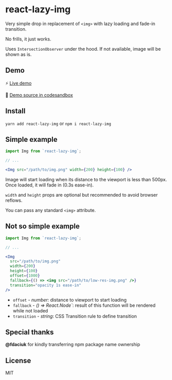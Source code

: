 # react-lazy-img

Very simple drop in replacement of `<img>` with lazy loading and fade-in transition.

No frills, it just works.

Uses `IntersectionObserver` under the hood. If not available, image will be shown as is.

## Demo

:zap: [Live demo](https://w7o55mqoj5.codesandbox.io/)

:wrench: [Demo source in codesandbox](https://codesandbox.io/s/w7o55mqoj5)

## Install

`yarn add react-lazy-img` or `npm i react-lazy-img`

## Simple example

```jsx
import Img from `react-lazy-img`;

// ...

<Img src="/path/to/img.png" width={200} height={100} />
```

Image will start loading when its distance to the viewport is less than 500px. Once loaded, it will fade in (0.3s ease-in).

`width` and `height` props are optional but recommended to avoid browser reflows.

You can pass any standard `<img>` attribute.

## Not so simple example

```jsx
import Img from `react-lazy-img`;

// ...

<Img
  src="/path/to/img.png"
  width={200}
  height={100}
  offset={1000}
  fallback={() => <img src="/path/to/low-res-img.png" />}
  transition="opacity 1s ease-in"
/>
```

-   `offset` - _number:_ distance to viewport to start loading
-   `fallback` - _() => React.Node`_: result of this function will be rendered while not loaded
-   `transition` - _string_: CSS Transition rule to define transition

## Special thanks

**@fdaciuk** for kindly transferring npm package name ownership

## License

MIT
